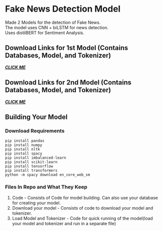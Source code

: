 # Fake News Detection Model
Made 2 Models for the detection of Fake News.  
The model uses CNN + biLSTM for news detection.  
Uses distilBERT for Sentiment Analysis.
## Download Links for 1st Model (Contains Databases, Model, and Tokenizer)
***[CLICK ME](https://drive.google.com/drive/folders/189UjfsBH5Ur6fOx6Q4VChhIJ3O4lQ-bf?usp=sharing)***
## Download Links for 2nd Model (Contains Databases, Model, and Tokenizer)
***[CLICK ME](https://drive.google.com/drive/folders/1Czjijig-OMXdrBfXNBii2d13Wfs3KmUh?usp=sharing)***

## Building Your Model
### Download Requirements
```
pip install pandas
pip install numpy
pip install nltk
pip install spacy
pip install imbalanced-learn
pip install scikit-learn
pip install tensorflow
pip install transformers
python -m spacy download en_core_web_sm
```
### Files In Repo and What They Keep
1. Code - Consists of Code for model building. Can also use your database for creating your model.
2. Download your model - Consists of code to download your model and tokenizer.
3. Load Model and Tokenizer - Code for quick running of the model(load your model and tokenizer and run in a separate file)
